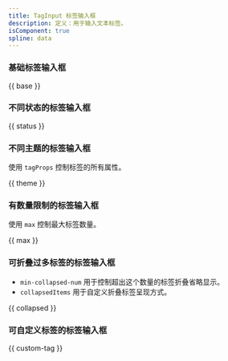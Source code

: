 ```yaml
---
title: TagInput 标签输入框
description: 定义：用于输入文本标签。
isComponent: true
spline: data
---
```


### 基础标签输入框

{{ base }}

### 不同状态的标签输入框

{{ status }}

### 不同主题的标签输入框

使用 `tagProps` 控制标签的所有属性。

{{ theme }}

### 有数量限制的标签输入框

使用 `max` 控制最大标签数量。

{{ max }}

### 可折叠过多标签的标签输入框

- `min-collapsed-num` 用于控制超出这个数量的标签折叠省略显示。
- `collapsedItems` 用于自定义折叠标签呈现方式。

{{ collapsed }}

### 可自定义标签的标签输入框

{{ custom-tag }}
